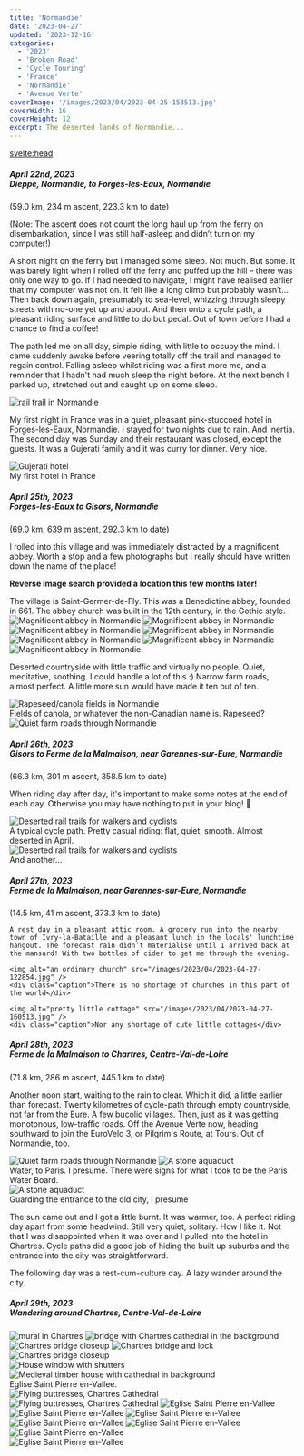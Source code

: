 ```yaml
---
title: 'Normandie'
date: '2023-04-27'
updated: '2023-12-16'
categories:
  - '2023'
  - 'Broken Road'
  - 'Cycle Touring'
  - 'France'
  - 'Normandie'
  - 'Avenue Verte'
coverImage: '/images/2023/04/2023-04-25-153513.jpg'
coverWidth: 16
coverHeight: 12
excerpt: The deserted lands of Normandie...
---
```


<svelte:head>

<title>
Normandie
</title>
</svelte:head>

<script>
	import Callout from '$lib/components/Callout.svelte'
</script>

<section class="card">	
	<h5>
		April 22nd, 2023
		<br /> Dieppe, Normandie, to Forges-les-Eaux, Normandie
	</h5>
	(59.0 km, 234 m ascent, 223.3 km to date)
	<p>	
	(Note: The ascent does not count the long haul up from the ferry on disembarkation, since I was still half-asleep and didn’t turn on my computer!)
	</p>
	<p>
	A short night on the ferry but I managed some sleep. Not much. But some. It was barely light when I rolled off the ferry and puffed up the hill &ndash; there was only one way to go. If I had needed to navigate, I might have realised earlier that my computer was not on. It felt like a long climb but probably wasn’t… Then back down again, presumably to sea-level, whizzing through sleepy streets with no-one yet up and about. And then onto a cycle path, a pleasant riding surface and little to do but pedal. Out of town before I had a chance to find a coffee!
	</p>
	<p>
	The path led me on all day, simple riding, with little to occupy the mind. I came suddenly awake before veering totally off the trail and managed to regain control. Falling asleep whilst riding was a first more me, and a reminder that I hadn't had much sleep the night before. At the next bench I parked up, stretched out and caught up on some sleep.
	</p>
	<img alt="rail trail in Normandie" src="/images/2023/04/phone/20230422_1537.jpg" />
	<p>
	My first night in France was in a quiet, pleasant pink-stuccoed hotel in Forges-les-Eaux, Normandie. I stayed for two nights due to rain. And inertia. The second day was Sunday and their restaurant was closed, except the guests. It was a Gujerati family and it was curry for dinner. Very nice.
	</p>
	<img alt="Gujerati hotel" src="/images/2023/04/phone/20230425_1101.jpg" />
	<div class="caption">My first hotel in France</div>
</section>

<section class="card">	
	<h5>
		April 25th, 2023
		<br /> Forges-les-Eaux to Gisors, Normandie
	</h5>
	(69.0 km, 639 m ascent, 292.3 km to date)
	<p>
	I rolled into this village and was immediately distracted by a magnificent abbey. Worth a stop and a few photographs but I really should have written down the name of the place!
	</p>
	<Callout>
	<strong>Reverse image search provided a location this few months later!</strong><p/> The village is Saint-Germer-de-Fly. This was a Benedictine abbey, founded in 661. The abbey church was built in the 12th century, in the Gothic style.
	</Callout>	
	<img alt="Magnificent abbey in Normandie" src="/images/2023/04/2023-04-25-153513.jpg" />	
	<img alt="Magnificent abbey in Normandie" src="/images/2023/04/2023-04-25-153552.jpg" />	
	<img alt="Magnificent abbey in Normandie" src="/images/2023/04/2023-04-25-153740.jpg" />	
	<img alt="Magnificent abbey in Normandie" src="/images/2023/04/2023-04-25-154505.jpg" />	
	<img alt="Magnificent abbey in Normandie" src="/images/2023/04/2023-04-25-155017.jpg" />	
	<img alt="Magnificent abbey in Normandie" src="/images/2023/04/2023-04-25-154848.jpg" />	
	<img alt="Magnificent abbey in Normandie" src="/images/2023/04/2023-04-25-155057.jpg" />
	<p>
	Deserted countryside with little traffic and virtually no people. Quiet, meditative, soothing. I could handle a lot of this :) Narrow farm roads, almost perfect. A little more sun would have made it ten out of ten.
	</p>
    <img alt="Rapeseed/canola fields in Normandie" src="/images/2023/04/2023-04-25-174251.jpg" />
    <div class="caption">Fields of canola, or whatever the non-Canadian name is. Rapeseed?</div>
    <img alt="Quiet farm roads through Normandie" src="/images/2023/04/2023-04-25-174315.jpg" />
</section>

<section class="card">
	<h5>
		April 26th, 2023 <br />
		Gisors to Ferme de la Malmaison, near Garennes-sur-Eure, Normandie
	</h5>
	(66.3 km, 301 m ascent, 358.5 km to date)
	<p>
	When riding day after day, it's important to make some notes at the end of each day. Otherwise you may have nothing to put in your blog! <span class="entity">&#129300;</span>
	</p>
	<img
		alt="Deserted rail trails for walkers and cyclists"
		src="/images/2023/04/2023-04-26-132946.jpg"
	/>
	<div class="caption">
		A typical cycle path. Pretty casual riding: flat, quiet, smooth. Almost deserted in April.
	</div>
	<img
		alt="Deserted rail trails for walkers and cyclists"
		src="/images/2023/04/phone/20230426_1323.jpg"
	/>
	<div class="caption">
		And another...
	</div>

</section>

<section class="card">
	<h5>
		April 27th, 2023
		<br /> Ferme de la Malmaison, near Garennes-sur-Eure, Normandie
	</h5>
	(14.5 km, 41 m ascent, 373.3 km to date)

    A rest day in a pleasant attic room. A grocery run into the nearby town of Ivry-la-Bataille and a pleasant lunch in the locals' lunchtime hangout. The forecast rain didn’t materialise until I arrived back at the mansard! With two bottles of cider to get me through the evening.

    <img alt="an ordinary church" src="/images/2023/04/2023-04-27-122854.jpg" />
    <div class="caption">There is no shortage of churches in this part of the world</div>

    <img alt="pretty little cottage" src="/images/2023/04/2023-04-27-160513.jpg" />
    <div class="caption">Nor any shortage of cute little cottages</div>

</section>

<section class="card">
<h5>
	April 28th, 2023
	<br /> Ferme de la Malmaison to Chartres, Centre-Val-de-Loire
</h5>
(71.8 km, 286 m ascent, 445.1 km to date)

Another noon start, waiting to the rain to clear. Which it did, a little earlier than forecast. Twenty kilometres of cycle-path through empty countryside, not far from the Eure. A few bucolic villages. Then, just as it was getting monotonous, low-traffic roads. Off the Avenue Verte now, heading southward to join the EuroVelo 3, or Pilgrim's Route, at Tours. Out of Normandie, too.

<img alt="Quiet farm roads through Normandie" src="/images/2023/04/2023-04-28-132749.jpg" />

<img alt="A stone aquaduct " src="/images/2023/04/2023-04-28-140816.jpg" />
<div class="caption">Water, to Paris. I presume. There were signs for what I took to be the Paris Water Board.</div>

<div class="width60">
	<img alt="A stone aquaduct " src="/images/2023/04/2023-04-28-172413.jpg" />
	<div class="caption">Guarding the entrance to the old city, I presume</div>
</div>

The sun came out and I got a little burnt. It was warmer, too. A perfect riding day apart from some headwind. Still very quiet, solitary. How I like it. Not that I was disappointed when it was over and I pulled into the hotel in Chartres. Cycle paths did a good job of hiding the built up suburbs and the entrance into the city was straightforward.

The following day was a rest-cum-culture day. A lazy wander around the city.

</section>

<section class="card">
	<h5>
		April 29th, 2023
		<br /> Wandering around Chartres, Centre-Val-de-Loire
	</h5>	
	<img alt="mural in Chartres" src="/images/2023/04/2023-04-29-141431.jpg" />
    <img alt="bridge with Chartres cathedral in the background" src="/images/2023/04/2023-04-29-143120.jpg" />
    <img alt=" Chartres bridge closeup" src="/images/2023/04/2023-04-29-145607.jpg" />
    <img alt=" Chartres bridge and lock" src="/images/2023/04/2023-04-29-145324.jpg" />
    <div class="width70"><img alt=" Chartres bridge closeup" src="/images/2023/04/2023-04-29-153841.jpg" /></div>
    <img alt="House window with shutters" src="/images/2023/04/2023-04-29-154041.jpg" />
    <img alt="Medieval timber house with cathedral in background" src="/images/2023/04/2023-04-29-154410.jpg" />
    <div class="text-center">Eglise Saint Pierre en-Vallee.</div>
    <img alt="Flying buttresses, Chartres Cathedral" src="/images/2023/04/2023-04-29-155132.jpg" />
    <img alt="Flying buttresses, Chartres Cathedral" src="/images/2023/04/2023-04-29-155558.jpg" />
    <img alt="Eglise Saint Pierre en-Vallee" src="/images/2023/04/2023-04-29-160128.jpg" />
    <img alt="Eglise Saint Pierre en-Vallee" src="/images/2023/04/2023-04-29-160239.jpg" />
    <img alt="Eglise Saint Pierre en-Vallee" src="/images/2023/04/2023-04-29-160517.jpg" />
    <img alt="Eglise Saint Pierre en-Vallee" src="/images/2023/04/2023-04-29-171450.jpg" />
    <img alt="Eglise Saint Pierre en-Vallee" src="/images/2023/04/2023-04-29-172312.jpg" />
    <div class="width70"><img alt="Eglise Saint Pierre en-Vallee" src="/images/2023/04/2023-04-29-174408.jpg" /></div>
    <div class="width60"><img alt="Eglise Saint Pierre en-Vallee" src="/images/2023/04/2023-04-29-180758.jpg" /></div>

</section>
